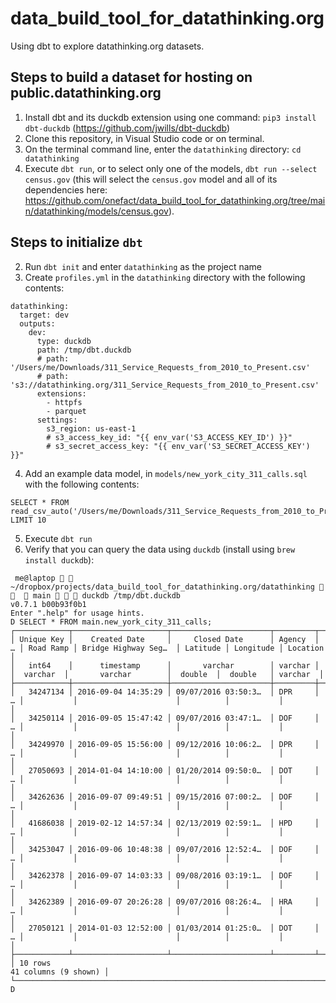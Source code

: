 # data_build_tool_for_datathinking.org
Using dbt to explore datathinking.org datasets.

## Steps to build a dataset for hosting on public.datathinking.org

1. Install dbt and its duckdb extension using one command:  `pip3 install dbt-duckdb` (https://github.com/jwills/dbt-duckdb)
2. Clone this repository, in Visual Studio code or on terminal.
3. On the terminal command line, enter the `datathinking` directory: `cd datathinking`
4. Execute `dbt run`, or to select only one of the models, `dbt run --select census.gov` (this will select the `census.gov` model and all of its dependencies here: https://github.com/onefact/data_build_tool_for_datathinking.org/tree/main/datathinking/models/census.gov).


## Steps to initialize `dbt`

2. Run `dbt init` and enter `datathinking` as the project name
3. Create `profiles.yml` in the `datathinking` directory with the following contents:

```
datathinking:
  target: dev
  outputs:
    dev:
      type: duckdb
      path: /tmp/dbt.duckdb
      # path: '/Users/me/Downloads/311_Service_Requests_from_2010_to_Present.csv'
      # path: 's3://datathinking.org/311_Service_Requests_from_2010_to_Present.csv'
      extensions:
        - httpfs
        - parquet
      settings:
        s3_region: us-east-1
        # s3_access_key_id: "{{ env_var('S3_ACCESS_KEY_ID') }}"
        # s3_secret_access_key: "{{ env_var('S3_SECRET_ACCESS_KEY') }}"
```

4. Add an example data model, in `models/new_york_city_311_calls.sql` with the following contents:

```
SELECT * FROM read_csv_auto('/Users/me/Downloads/311_Service_Requests_from_2010_to_Present.csv') LIMIT 10
```

5. Execute `dbt run`
6. Verify that you can query the data using `duckdb` (install using `brew install duckdb`):
```
 me@laptop   ~/dropbox/projects/data_build_tool_for_datathinking.org/datathinking     main    duckdb /tmp/dbt.duckdb
v0.7.1 b00b93f0b1
Enter ".help" for usage hints.
D SELECT * FROM main.new_york_city_311_calls;
┌────────────┬─────────────────────┬──────────────────────┬─────────┬───┬───────────┬──────────────────────┬──────────┬───────────┬──────────┐
│ Unique Key │    Created Date     │     Closed Date      │ Agency  │ … │ Road Ramp │ Bridge Highway Seg…  │ Latitude │ Longitude │ Location │
│   int64    │      timestamp      │       varchar        │ varchar │   │  varchar  │       varchar        │  double  │  double   │ varchar  │
├────────────┼─────────────────────┼──────────────────────┼─────────┼───┼───────────┼──────────────────────┼──────────┼───────────┼──────────┤
│   34247134 │ 2016-09-04 14:35:29 │ 09/07/2016 03:50:3…  │ DPR     │ … │           │                      │          │           │          │
│   34250114 │ 2016-09-05 15:47:42 │ 09/07/2016 03:47:1…  │ DOF     │ … │           │                      │          │           │          │
│   34249970 │ 2016-09-05 15:56:00 │ 09/12/2016 10:06:2…  │ DPR     │ … │           │                      │          │           │          │
│   27050693 │ 2014-01-04 14:10:00 │ 01/20/2014 09:50:0…  │ DOT     │ … │           │                      │          │           │          │
│   34262636 │ 2016-09-07 09:49:51 │ 09/15/2016 07:00:2…  │ DOF     │ … │           │                      │          │           │          │
│   41686038 │ 2019-02-12 14:57:34 │ 02/13/2019 02:59:1…  │ HPD     │ … │           │                      │          │           │          │
│   34253047 │ 2016-09-06 10:48:38 │ 09/07/2016 12:52:4…  │ DOF     │ … │           │                      │          │           │          │
│   34262378 │ 2016-09-07 14:03:33 │ 09/08/2016 03:19:1…  │ DOF     │ … │           │                      │          │           │          │
│   34262389 │ 2016-09-07 20:26:28 │ 09/07/2016 08:26:4…  │ HRA     │ … │           │                      │          │           │          │
│   27050121 │ 2014-01-03 12:52:00 │ 01/03/2014 01:25:0…  │ DOT     │ … │           │                      │          │           │          │
├────────────┴─────────────────────┴──────────────────────┴─────────┴───┴───────────┴──────────────────────┴──────────┴───────────┴──────────┤
│ 10 rows                                                                                                               41 columns (9 shown) │
└────────────────────────────────────────────────────────────────────────────────────────────────────────────────────────────────────────────┘
D
```
